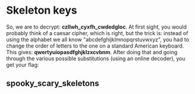 # Skeleton keys
So, we are to decrypt: **czllwh_cyxfh_cwdedgloc**.
At first sight, you would probably think of a caesar cipher, which is right, but the trick is: instead of using the alphabet we all know "abcdefghijklmnopqrstuvwxyz", you had to change the order of letters to the one on a standard American keyboard. This gives: **qwertyuiopasdfghjklzxcvbnm**. After doing that and going through the various possible substitutions (using an online decoder), you get your flag:

## spooky_scary_skeletons
